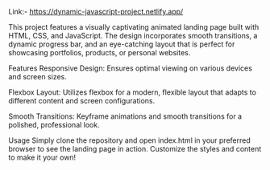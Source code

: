 Link:- https://dynamic-javascript-project.netlify.app/

This project features a visually captivating animated landing page built with HTML, CSS, and JavaScript. The design incorporates smooth transitions, a dynamic progress bar, and an eye-catching layout that is perfect for showcasing portfolios, products, or personal websites.

Features
Responsive Design: Ensures optimal viewing on various devices and screen sizes.

Flexbox Layout: Utilizes flexbox for a modern, flexible layout that adapts to different content and screen configurations.

Smooth Transitions: Keyframe animations and smooth transitions for a polished, professional look.

Usage
Simply clone the repository and open index.html in your preferred browser to see the landing page in action. Customize the styles and content to make it your own!

